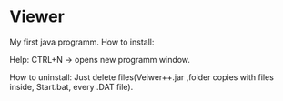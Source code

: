 Viewer
======

My first java programm.
How to install:

Help:
CTRL+N -> opens new programm window.

How to uninstall:
Just delete files(Veiwer++.jar ,folder copies with files inside, Start.bat, every .DAT file). 
